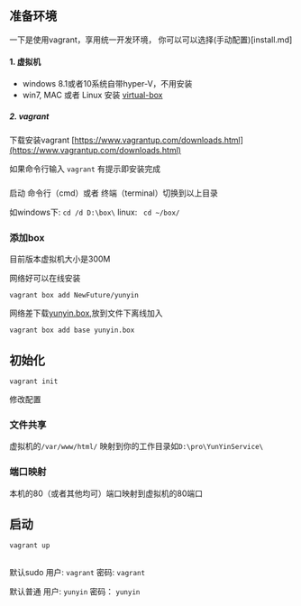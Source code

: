 ## 准备环境

一下是使用vagrant，享用统一开发环境，
你可以可以选择(手动配置)[install.md]

#### 1. 虚拟机

* windows 8.1或者10系统自带hyper-V，不用安装
* win7, MAC 或者 Linux 安装 [virtual-box](https://www.virtualbox.org/wiki/Downloads)

##### 2. vagrant
下载安装vagrant
[https://www.vagrantup.com/downloads.html](https://www.vagrantup.com/downloads.html)

如果命令行输入 `vagrant` 有提示即安装完成



### 

启动 命令行（cmd）或者 终端（terminal）切换到以上目录

如windows下: `cd /d D:\box\`  linux: ` cd ~/box/`

### 添加box

目前版本虚拟机大小是300M

网络好可以在线安装
```
vagrant box add NewFuture/yunyin 
```
网络差下载[yunyin.box](http://pan.baidu.com/s/1bnGz4J1),放到文件下离线加入 
```
vagrant box add base yunyin.box
```


## 初始化

```
vagrant init
```
修改配置

### 文件共享

虚拟机的`/var/www/html/` 映射到你的工作目录如`D:\pro\YunYinService\`

### 端口映射
本机的80（或者其他均可）端口映射到虚拟机的80端口

## 启动

```
vagrant up
```

##

##

默认sudo 用户: `vagrant` 密码: `vagrant`

默认普通 用户: `yunyin`  密码： `yunyin` 
